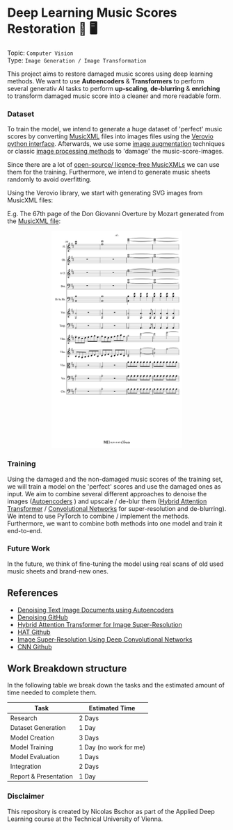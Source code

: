 # Deep Learning Music Scores Restoration 🎼 🖥️

Topic: `Computer Vision` 
<br>
Type: `Image Generation / Image Transformation`

This project aims to restore damaged music scores using deep learning methods. 
We want to use **Autoencoders** & **Transformers** to perform several generativ AI tasks to perform 
**up-scaling**, **de-blurring** & **enriching** to transform damaged music score into a cleaner and more readable form. 

### Dataset 

To train the model, we intend to generate a huge dataset of 'perfect' music scores by converting [MusicXML](https://de.wikipedia.org/wiki/MusicXML) 
files into images files using the [Verovio python interface](https://pypi.org/project/verovio/). 
Afterwards, we use some [image augmentation](https://albumentations.ai/) techniques or classic [image processing methods](https://pillow.readthedocs.io/en/stable/)
to 'damage' the music-score-images.

Since there are a lot of [open-source/ licence-free MusicXMLs](http://mscorelib.com/actree/) 
we can use them for the training. 
Furthermore, we intend to generate music sheets randomly to avoid overfitting. 

Using the Verovio library, we start with generating SVG images from MusicXML files:

E.g. The 67th page of the Don Giovanni Overture by Mozart generated from the [MusicXML file](examples/Mozart-Don_Giovanni.mxl): 

<div style="text-align: center">
    <img height="500px" src="examples/render/Mozart-Don_Giovanni/sheet_66.svg" alt="Mozart: Don Giovann (sheet 66)" title="Mozart: Don Giovann (sheet 66)" style="display: inline-block; margin: 0 auto; max-width: 300px; background-color: #ffffff">
</div>

### Training

Using the damaged and the non-damaged music scores of the training set, 
we will train a model on the 'perfect' scores and use the damaged ones as input.
We aim to combine several different approaches to denoise the images ([Autoencoders](https://www.researchgate.net/publication/356423394_Denoising_Text_Image_Documents_using_Autoencoders) ) 
and upscale / de-blur them 
([Hybrid Attention Transformer](https://arxiv.org/abs/2205.04437v3) / [Convolutional Networks](https://arxiv.org/abs/1501.00092) 
for super-resolution and de-blurring).
We intend to use PyTorch to combine / implement the methods. 
Furthermore, we want to combine both methods into one model and train it end-to-end.


### Future Work
In the future, 
we think of fine-tuning the model using real scans of old used music sheets and brand-new ones.


## References
* [Denoising Text Image Documents using Autoencoders](https://www.researchgate.net/publication/356423394_Denoising_Text_Image_Documents_using_Autoencoders)
* [Denoising GitHub](https://github.com/Surya-Prakash-Reddy/Denoising-Documents)
* [Hybrid Attention Transformer for Image Super-Resolution](https://arxiv.org/abs/2205.04437v3)
* [HAT Github](https://github.com/XPixelGroup/HAT)
* [Image Super-Resolution Using Deep Convolutional Networks](https://arxiv.org/abs/1501.00092)
* [CNN Github](https://github.com/amanshenoy/image-super-resolution)

## Work Breakdown structure

In the following table we break down the tasks and the
estimated amount of time needed to complete them. 

| Task                  | Estimated Time         |
|-----------------------|------------------------|
| Research              | 2 Days                 |
| Dataset Generation    | 1 Day                  |
| Model Creation        | 3 Days                 |
| Model Training        | 1 Day (no work for me) |
| Model Evaluation      | 1 Days                 |
| Integration           | 2 Days                 |
| Report & Presentation | 1 Day                  |


### Disclaimer
This repository is created by Nicolas Bschor as part of 
the Applied Deep Learning course at the Technical University of Vienna.
